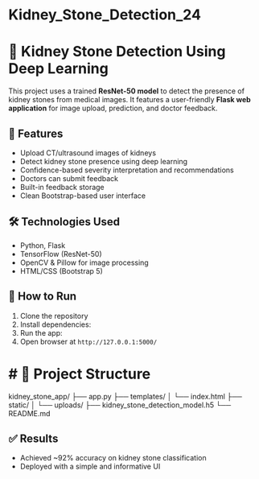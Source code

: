 # Kidney_Stone_Detection_24
# 🧠 Kidney Stone Detection Using Deep Learning

This project uses a trained **ResNet-50 model** to detect the presence of kidney stones from medical images. It features a user-friendly **Flask web application** for image upload, prediction, and doctor feedback.

## 📌 Features
- Upload CT/ultrasound images of kidneys
- Detect kidney stone presence using deep learning
- Confidence-based severity interpretation and recommendations
- Doctors can submit feedback
- Built-in feedback storage
- Clean Bootstrap-based user interface

## 🛠 Technologies Used
- Python, Flask
- TensorFlow (ResNet-50)
- OpenCV & Pillow for image processing
- HTML/CSS (Bootstrap 5)

## 🚀 How to Run
1. Clone the repository
2. Install dependencies:
3. Run the app:
4.  Open browser at `http://127.0.0.1:5000/`
# # 📂 Project Structure
kidney_stone_app/ 
├── app.py
├── templates/ 
│ └── index.html 
├── static/
│ └── uploads/ 
├── kidney_stone_detection_model.h5
└── README.md

## ✅ Results
- Achieved ~92% accuracy on kidney stone classification
- Deployed with a simple and informative UI
